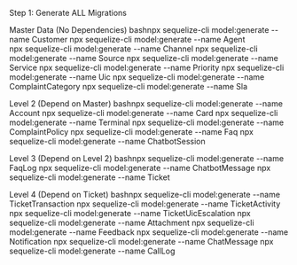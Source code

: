 Step 1: Generate ALL Migrations

Master Data (No Dependencies)
bashnpx sequelize-cli model:generate --name Customer
npx sequelize-cli model:generate --name Agent  
npx sequelize-cli model:generate --name Channel
npx sequelize-cli model:generate --name Source
npx sequelize-cli model:generate --name Service
npx sequelize-cli model:generate --name Priority
npx sequelize-cli model:generate --name Uic
npx sequelize-cli model:generate --name ComplaintCategory
npx sequelize-cli model:generate --name Sla

Level 2 (Depend on Master)
bashnpx sequelize-cli model:generate --name Account
npx sequelize-cli model:generate --name Card
npx sequelize-cli model:generate --name Terminal
npx sequelize-cli model:generate --name ComplaintPolicy
npx sequelize-cli model:generate --name Faq
npx sequelize-cli model:generate --name ChatbotSession

Level 3 (Depend on Level 2)
bashnpx sequelize-cli model:generate --name FaqLog
npx sequelize-cli model:generate --name ChatbotMessage
npx sequelize-cli model:generate --name Ticket

Level 4 (Depend on Ticket)
bashnpx sequelize-cli model:generate --name TicketTransaction
npx sequelize-cli model:generate --name TicketActivity
npx sequelize-cli model:generate --name TicketUicEscalation
npx sequelize-cli model:generate --name Attachment
npx sequelize-cli model:generate --name Feedback
npx sequelize-cli model:generate --name Notification
npx sequelize-cli model:generate --name ChatMessage
npx sequelize-cli model:generate --name CallLog